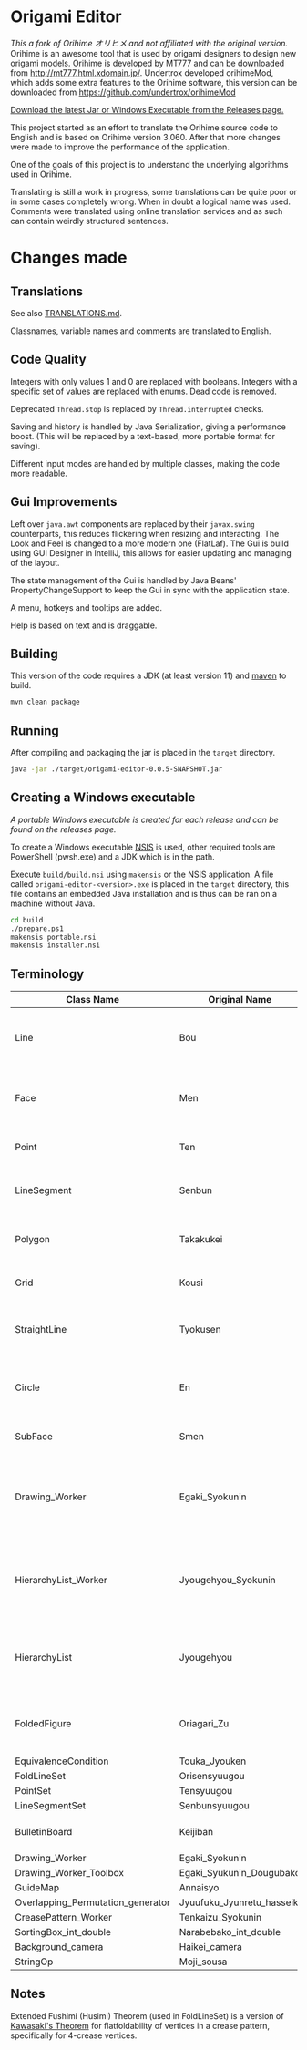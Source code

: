 # Origami Editor

_This a fork of Orihime オリヒメ and not affiliated with the original version._ Orihime is an awesome tool that is used by origami designers to design new origami models. Orihime is developed by MT777 and can be downloaded from  http://mt777.html.xdomain.jp/. Undertrox developed orihimeMod, which adds some extra features to the Orihime software, this version can be downloaded from https://github.com/undertrox/orihimeMod

[Download the latest Jar or Windows Executable from the Releases page.](https://github.com/qurben/origami-editor/releases)

This project started as an effort to translate the Orihime source code to English and is based on Orihime version 3.060. After that more changes were made to improve the performance of the application.

One of the goals of this project is to understand the underlying algorithms used in Orihime.

Translating is still a work in progress, some translations can be quite poor or in some cases completely wrong. When in doubt a logical name was used. Comments were translated using online translation services and as such can contain weirdly structured sentences.

# Changes made

## Translations
See also [TRANSLATIONS.md](TRANSLATIONS.md).

Classnames, variable names and comments are translated to English.

## Code Quality

Integers with only values 1 and 0 are replaced with booleans. Integers with a specific set of values are replaced with enums. Dead code is removed.

Deprecated `Thread.stop` is replaced by `Thread.interrupted` checks.

Saving and history is handled by Java Serialization, giving a performance boost. (This will be replaced by a text-based, more portable format for saving).

Different input modes are handled by multiple classes, making the code more readable.

## Gui Improvements

Left over `java.awt` components are replaced by their `javax.swing` counterparts, this reduces flickering when resizing and interacting. The Look and Feel is changed to a more modern one (FlatLaf). The Gui is build using GUI Designer in IntelliJ, this allows for easier updating and managing of the layout.

The state management of the Gui is handled by Java Beans' PropertyChangeSupport to keep the Gui in sync with the application state.

A menu, hotkeys and tooltips are added.

Help is based on text and is draggable.

## Building

This version of the code requires a JDK (at least version 11) and [maven](https://maven.apache.org/) to build.

```bash
mvn clean package
```

## Running

After compiling and packaging the jar is placed in the `target` directory.

```bash
java -jar ./target/origami-editor-0.0.5-SNAPSHOT.jar
```

## Creating a  Windows executable

_A portable Windows executable is created for each release and can be found on the releases page._

To create a Windows executable [NSIS](https://nsis.sourceforge.io/Download) is used, other required tools are PowerShell (pwsh.exe) and a JDK which is in the path.

Execute `build/build.nsi` using `makensis` or the NSIS application. A file called `origami-editor-<version>.exe` is placed in the `target` directory, this file contains an embedded Java installation and is thus can be ran on a machine without Java.

```bash
cd build
./prepare.ps1
makensis portable.nsi
makensis installer.nsi
```

## Terminology

| Class Name | Original Name | Description |
|---|---|---|
| Line | Bou | A line between two points in a PointSet
| Face | Men | A collection of connected points in a PointSet
| Point | Ten | A point as x and y coordinates
| LineSegment | Senbun | A line consisting of two points
| Polygon | Takakukei | A polygon consisting of multiple points
| Grid | Kousi | The background grid
| StraightLine | Tyokusen | A line with `a,b,c` such that `a * x + b * y + c = 0`
| Circle | En | A circle with x and y for position and r for radius.
| SubFace | Smen | Stack of faces in the folded view
| Drawing_Worker | Egaki_Syokunin | Responsible for drawing and handling user input on the canvas.
| HierarchyList_Worker | Jyougehyou_Syokunin | Responsible for calculating the hierarchy of folded models.
| HierarchyList | Jyougehyou | Keeps track of the height of faces in a crease pattern
| FoldedFigure | Oriagari_Zu | Contains an estimated folded crease pattern
| EquivalenceCondition | Touka_Jyouken | 
| FoldLineSet | Orisensyuugou |
| PointSet | Tensyuugou 
| LineSegmentSet | Senbunsyuugou |
| BulletinBoard | Keijiban | Notice at the top of the canvas
| Drawing_Worker | Egaki_Syokunin
| Drawing_Worker_Toolbox | Egaki_Syukunin_Dougubako
| GuideMap | Annaisyo
| Overlapping_Permutation_generator | Jyuufuku_Jyunretu_hasseiki
| CreasePattern_Worker | Tenkaizu_Syokunin
| SortingBox_int_double | Narabebako_int_double
| Background_camera | Haikei_camera
| StringOp | Moji_sousa


## Notes

Extended Fushimi (Husimi) Theorem (used in FoldLineSet) is a version of [Kawasaki's Theorem](https://en.wikipedia.org/wiki/Kawasaki%27s_theorem) for flatfoldability of vertices in a crease pattern, specifically for 4-crease vertices.
